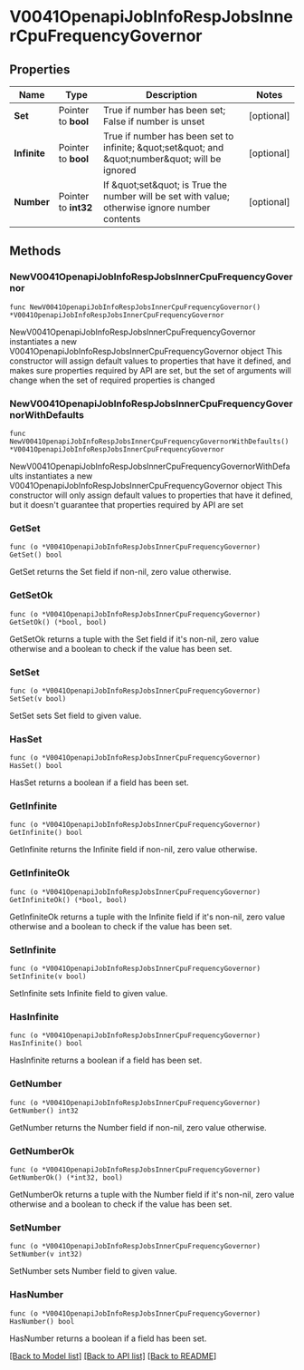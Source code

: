 # V0041OpenapiJobInfoRespJobsInnerCpuFrequencyGovernor

## Properties

Name | Type | Description | Notes
------------ | ------------- | ------------- | -------------
**Set** | Pointer to **bool** | True if number has been set; False if number is unset | [optional] 
**Infinite** | Pointer to **bool** | True if number has been set to infinite; \&quot;set\&quot; and \&quot;number\&quot; will be ignored | [optional] 
**Number** | Pointer to **int32** | If \&quot;set\&quot; is True the number will be set with value; otherwise ignore number contents | [optional] 

## Methods

### NewV0041OpenapiJobInfoRespJobsInnerCpuFrequencyGovernor

`func NewV0041OpenapiJobInfoRespJobsInnerCpuFrequencyGovernor() *V0041OpenapiJobInfoRespJobsInnerCpuFrequencyGovernor`

NewV0041OpenapiJobInfoRespJobsInnerCpuFrequencyGovernor instantiates a new V0041OpenapiJobInfoRespJobsInnerCpuFrequencyGovernor object
This constructor will assign default values to properties that have it defined,
and makes sure properties required by API are set, but the set of arguments
will change when the set of required properties is changed

### NewV0041OpenapiJobInfoRespJobsInnerCpuFrequencyGovernorWithDefaults

`func NewV0041OpenapiJobInfoRespJobsInnerCpuFrequencyGovernorWithDefaults() *V0041OpenapiJobInfoRespJobsInnerCpuFrequencyGovernor`

NewV0041OpenapiJobInfoRespJobsInnerCpuFrequencyGovernorWithDefaults instantiates a new V0041OpenapiJobInfoRespJobsInnerCpuFrequencyGovernor object
This constructor will only assign default values to properties that have it defined,
but it doesn't guarantee that properties required by API are set

### GetSet

`func (o *V0041OpenapiJobInfoRespJobsInnerCpuFrequencyGovernor) GetSet() bool`

GetSet returns the Set field if non-nil, zero value otherwise.

### GetSetOk

`func (o *V0041OpenapiJobInfoRespJobsInnerCpuFrequencyGovernor) GetSetOk() (*bool, bool)`

GetSetOk returns a tuple with the Set field if it's non-nil, zero value otherwise
and a boolean to check if the value has been set.

### SetSet

`func (o *V0041OpenapiJobInfoRespJobsInnerCpuFrequencyGovernor) SetSet(v bool)`

SetSet sets Set field to given value.

### HasSet

`func (o *V0041OpenapiJobInfoRespJobsInnerCpuFrequencyGovernor) HasSet() bool`

HasSet returns a boolean if a field has been set.

### GetInfinite

`func (o *V0041OpenapiJobInfoRespJobsInnerCpuFrequencyGovernor) GetInfinite() bool`

GetInfinite returns the Infinite field if non-nil, zero value otherwise.

### GetInfiniteOk

`func (o *V0041OpenapiJobInfoRespJobsInnerCpuFrequencyGovernor) GetInfiniteOk() (*bool, bool)`

GetInfiniteOk returns a tuple with the Infinite field if it's non-nil, zero value otherwise
and a boolean to check if the value has been set.

### SetInfinite

`func (o *V0041OpenapiJobInfoRespJobsInnerCpuFrequencyGovernor) SetInfinite(v bool)`

SetInfinite sets Infinite field to given value.

### HasInfinite

`func (o *V0041OpenapiJobInfoRespJobsInnerCpuFrequencyGovernor) HasInfinite() bool`

HasInfinite returns a boolean if a field has been set.

### GetNumber

`func (o *V0041OpenapiJobInfoRespJobsInnerCpuFrequencyGovernor) GetNumber() int32`

GetNumber returns the Number field if non-nil, zero value otherwise.

### GetNumberOk

`func (o *V0041OpenapiJobInfoRespJobsInnerCpuFrequencyGovernor) GetNumberOk() (*int32, bool)`

GetNumberOk returns a tuple with the Number field if it's non-nil, zero value otherwise
and a boolean to check if the value has been set.

### SetNumber

`func (o *V0041OpenapiJobInfoRespJobsInnerCpuFrequencyGovernor) SetNumber(v int32)`

SetNumber sets Number field to given value.

### HasNumber

`func (o *V0041OpenapiJobInfoRespJobsInnerCpuFrequencyGovernor) HasNumber() bool`

HasNumber returns a boolean if a field has been set.


[[Back to Model list]](../README.md#documentation-for-models) [[Back to API list]](../README.md#documentation-for-api-endpoints) [[Back to README]](../README.md)


